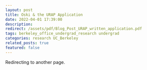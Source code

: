 ```yaml
---
layout: post
title: Oski & the URAP Application
date: 2022-04-01 17:39:00
description: 
redirect: /assets/pdf/Blog_Post_URAP_written_application.pdf
tags: berkeley_office_undergrad_research undergrad
categories: research UC_Berkeley
related_posts: true
featured: false
---
```


Redirecting to another page.
